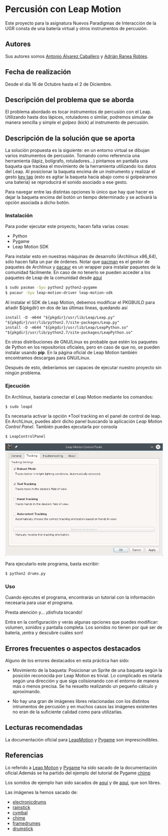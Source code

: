 # Percusión con Leap Motion

Este proyecto para la asignatura Nuevos Paradigmas de Interacción de la UGR
consta de una batería virtual y otros instrumentos de percusión.

## Autores
Sus autores somos [Antonio Álvarez Caballero](https://github.com/analca3)
y [Adrián Ranea Robles](https://github.com/ranea).

## Fecha de realización

Desde el día 16 de Octubre hasta el 2 de Diciembre.

## Descripción del problema que se aborda

El problema abordado es tocar instrumentos de percusión
con el Leap. Utilizando hasta dos lápices, rotuladores o similar,
podremos simular de manera sencilla y simple el *golpeo* (kick)
al instrumento de percusión.

## Descripción de la solución que se aporta

La solución propuesta es la siguiente: en un entorno virtual se dibujan varios
instrumentos de percusión. Tomando como referencia una herramienta (lápiz, bolígrafo, rotuladores...)
pintamos en pantalla una baqueta que trackea el movimiento de la herramienta
utilizando los datos del Leap. Al posicionar la baqueta encima de un instrumento
y realizar el gesto [key tap](https://di4564baj7skl.cloudfront.net/documentation/images/Leap_Gesture_Tap.png)
(esto es agitar la baqueta hacia abajo como si golpeáramos una batería)
se reproducirá el sonido asociado a ese gesto.

Para navegar entre las distintas opciones lo único que hay que hacer es 
dejar la baqueta encima del botón un tiempo determinado y se
activará la opción asociada a dicho botón.

### Instalación

Para poder ejecutar este proyecto, hacen falta varias cosas:

* Python
* Pygame
* Leap Motion SDK

Para instalar esto en nuestras máquinas de desarrollo (Archlinux x86_64), sólo hacen
falta un par de órdenes. Notar que [pacman](https://wiki.archlinux.org/index.php/Pacman)
es el gestor de paquetes de Archlinux y [pacaur](https://aur.archlinux.org/packages/pacaur/)
es un wrapper para instalar paquetes de la comunidad fácilmente. En caso de no tenerlo
se pueden acceder a los paquetes de Leap de la comunidad desde [aquí](https://aur.archlinux.org/packages/?O=0&K=leap+motion)

```bash
$ sudo pacman -Syu python2 python2-pygame
$ pacaur -Syu leap-motion-driver leap-motion-sdk
```

Al instalar el SDK de Leap Motion, debemos modificar el PKGBUILD para añadir ${pkgdir} en dos de las
últimas líneas, quedando así

```
install -D -m644 "${pkgdir}/usr/lib/Leap/Leap.py" "${pkgdir}/usr/lib/python2.7/site-packages/Leap.py"
install -D -m644 "${pkgdir}/usr/lib/Leap/LeapPython.so" "${pkgdir}/usr/lib/python2.7/site-packages/LeapPython.so"
```

En otras distribuciones de GNU/Linux es probable que estén los paquetes de Python en los
repositorios oficiales, pero en caso de que no, se pueden instalar usando **pip**. En la
página oficial de Leap Motion también encontramos descargas para GNU/Linux.

Después de esto, deberíamos ser capaces de ejecutar nuestro proyecto sin ningún problema.

### Ejecución

En Archlinux, bastaría conectar el Leap Motion mediante los comandos:
```bash
$ sudo leapd
```

Es necesaria activar la opción *Tool tracking en el panel de control de leap. En ArchLinux, puedes abrir dicho panel buscando la aplicación *Leap Motion Control Panel*. También puedes ejecutarla por consola

```bash
$ LeapControlPanel
```

![LeapPanel](data/snapshots/leappanel.png)

Para ejecutarlo este programa, basta escribir:
```bash
$ python2 drums.py
```

### Uso

Cuando ejecutes el programa, encontrarás un tutorial con la información necesaria para usar el programa.

Presta atención y... ¡disfruta tocando!

Entra en la configuración y verás algunas opciones que puedes modificar: volumen, sonidos y pantalla completa. Los sonidos no tienen por qué ser de batería, ¡entra y descubre cuáles son!

## Errores frecuentes o aspectos destacados

Alguno de los errores destacados en esta práctica han sido:

- Movimiento de la baqueta: Posicionar un Sprite de una baqueta según la posición reconocida por Leap Motion es trivial. Lo complicado es rotarla según una dirección y que siga colisionando con el entorno de manera más o menos precisa. Se ha resuelto realizando un pequeño cálculo y aproximando.

- No hay una gran de imágenes libres relacionadas con los distintos intrumentos de percusión y en muchos casos
las imágenes existentes no eran de la suficiente calidad como para utilizarlas.


## Lecturas recomendadas

La documentación oficial para [LeapMotion](https://developer.leapmotion.com/documentation/python/index.html) y
[Pygame](https://www.pygame.org/docs/) son imprescindibles.

## Referencias

Lo referido a [Leap Motion](https://developer.leapmotion.com/documentation/python/index.html) y
[Pygame](https://www.pygame.org/docs/) ha sido sacado de la documentación oficial.Además
se ha partido del ejemplo del tutorial de Pygame [chimp](https://www.pygame.org/docs/tut/chimp/ChimpLineByLine.html)

Los sonidos de ejemplo han sido sacados de [aquí](http://99sounds.org/drum-samples/)
y de [aquí](http://99sounds.org/percussion-samples/), que son libres.

Las imágenes la hemos sacado de:

 - [electronicdrums](https://www.flickr.com/photos/jtjdt/6026391058)
 - [rainstick](https://en.wikipedia.org/wiki/Rainstick#/media/File:Rainstick_01.png)
 - [cymbal](https://en.wikipedia.org/wiki/Cymbal#/media/File:2006-07-06_Crash_Zildjian_14.jpg)
 - [chime](https://en.wikipedia.org/wiki/Mark_tree#/media/File:Meinl_CH-12_Chimes.jpg)
 - [framedrumes](https://en.wikipedia.org/wiki/Pandeiro#/media/File:Pandeiro.jpg)
 - [drumstick](https://commons.wikimedia.org/wiki/File:Drumsticks.png)

